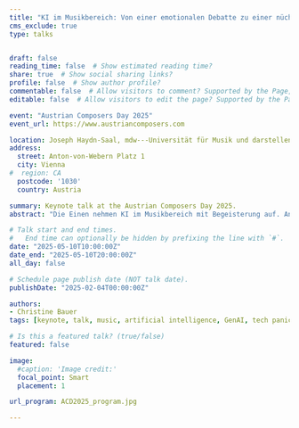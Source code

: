 ```yaml
---
title: "KI im Musikbereich: Von einer emotionalen Debatte zu einer nüchternen Betrachtung"
cms_exclude: true
type: talks


draft: false
reading_time: false  # Show estimated reading time?
share: true  # Show social sharing links?
profile: false  # Show author profile?
commentable: false  # Allow visitors to comment? Supported by the Page, Post, and Docs content types.
editable: false  # Allow visitors to edit the page? Supported by the Page, Post, and Docs content types.

event: "Austrian Composers Day 2025"
event_url: https://www.austriancomposers.com

location: Joseph Haydn-Saal, mdw---Universität für Musik und darstellende Kunst Wien
address:
  street: Anton-von-Webern Platz 1
  city: Vienna
#  region: CA
  postcode: '1030'
  country: Austria

summary: Keynote talk at the Austrian Composers Day 2025.
abstract: "Die Einen nehmen KI im Musikbereich mit Begeisterung auf. Andere distanzieren sich hingegen mit Skepsis und Sorge. Dass es eine Bandbreite an Emotionen gibt, wenn neue Technologien auf den Markt kommen, ist kein neues Phänomen. Hier waren wir schon oft... KI ist gekommen, um zu bleiben. Wir können (und müssen) mitgestalten, wo die Reise hingeht. Einen ersten Schritt hierzu bietet dieser Vortrag: Der geheimnisvollen Magie den Zauber nehmen und verstehen, was genau da (technisch) abläuft."

# Talk start and end times.
#   End time can optionally be hidden by prefixing the line with `#`.
date: "2025-05-10T10:00:00Z"
date_end: "2025-05-10T20:00:00Z"
all_day: false

# Schedule page publish date (NOT talk date).
publishDate: "2025-02-04T00:00:00Z"

authors:
- Christine Bauer
tags: [keynote, talk, music, artificial intelligence, GenAI, tech panic cycle, communication to the public]

# Is this a featured talk? (true/false)
featured: false

image:
  #caption: 'Image credit:'
  focal_point: Smart
  placement: 1

url_program: ACD2025_program.jpg

---
```

